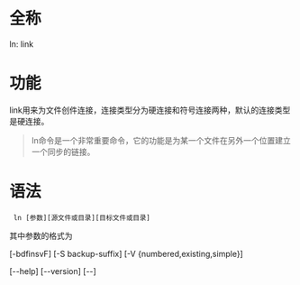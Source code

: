 # 全称

ln: link

# 功能

link用来为文件创件连接，连接类型分为硬连接和符号连接两种，默认的连接类型是硬连接。

>  ln命令是一个非常重要命令，它的功能是为某一个文件在另外一个位置建立一个同步的链接。

#  语法

~~~
 ln [参数][源文件或目录][目标文件或目录]
~~~

其中参数的格式为

[-bdfinsvF] [-S backup-suffix] [-V {numbered,existing,simple}]

[--help] [--version] [--]

